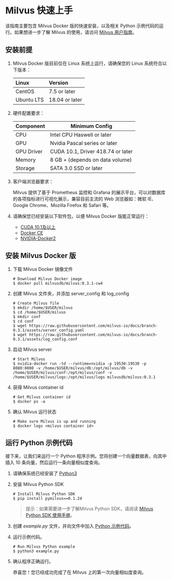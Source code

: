 # Milvus 快速上手

该指南主要包含 Milvus Docker 版的快速安装，以及相关 Python 示例代码的运行。如果想进一步了解 Milvus 的使用，请访问 [Milvus 用户指南](https://github.com/milvus-io/docs/blob/master/zh-CN/userguide/install_milvus.md)。

## 安装前提
1. Milvus Docker 版目前仅在 Linux 系统上运行，请确保您的 Linux 系统符合以下版本：

   | Linux        | Version        |
   | :----------------------- | :---------- |
   | CentOS                   | 7.5 or later   |
   | Ubuntu LTS               | 18.04 or later |

2. 硬件配置要求：

   | Component |   Minimum Config         |
   | -------- | ---------------- |
   | CPU      | Intel CPU Haswell or later            |
   | GPU      | Nvidia Pascal series or later |
   | GPU Driver    | CUDA 10.1, Driver 418.74 or later |
   | Memory     | 8 GB + (depends on data volume)      |
   | Storage | SATA 3.0 SSD or later       |

3. 客户端浏览器要求：

   Milvus 提供了基于 Prometheus 监控和 Grafana 的展示平台，可以对数据库的各项指标进行可视化展示，兼容目前主流的 Web 浏览器如：微软 IE、Google Chrome、Mozilla Firefox 和 Safari 等。

4. 请确保您已经安装以下软件包，以便 Milvus Docker 版能正常运行：

   - [CUDA 10.1及以上](https://docs.nvidia.com/cuda/cuda-installation-guide-linux/index.html)
   - [Docker CE](https://docs.docker.com/install/)
   - [NVIDIA-Docker2](https://github.com/NVIDIA/nvidia-docker)


## 安装 Milvus Docker 版

1. 下载 Milvus Docker 镜像文件

   ```shell
   # Download Milvus Docker image
   $ docker pull milvusdb/milvus:0.3.1-cw4
   ```

2. 创建 Milvus 文件夹，并添加 server_config 和 log_config

   ```shell
   # Create Milvus file
   $ mkdir /home/$USER/milvus
   $ cd /home/$USER/milvus
   $ mkdir conf
   $ cd conf
   $ wget https://raw.githubusercontent.com/milvus-io/docs/branch-0.3.1/assets/server_config.yaml
   $ wget https://raw.githubusercontent.com/milvus-io/docs/branch-0.3.1/assets/log_config.conf
   ```

3. 启动 Milvus server

   ```shell
   # Start Milvus
   $ nvidia-docker run -td --runtime=nvidia -p 19530:19530 -p 8080:8080 -v /home/$USER/milvus/db:/opt/milvus/db -v /home/$USER/milvus/conf:/opt/milvus/conf -v /home/$USER/milvus/logs:/opt/milvus/logs milvusdb/milvus:0.3.1
   ```

4. 获得 Milvus container id

   ```shell
   # Get Milvus container id
   $ docker ps -a
   ```

5. 确认 Milvus 运行状态

   ```shell
   # Make sure Milvus is up and running
   $ docker logs <milvus container id>
   ```

## 运行 Python 示例代码

接下来，让我们来运行一个 Python 程序示例。您将创建一个向量数据表，向其中插入 10 条向量，然后运行一条向量相似度查询。

1. 请确保系统已经安装了 [Python3](https://www.python.org/downloads/)

2. 安装 Milvus Python SDK

   ```shell
   # Install Milvus Python SDK
   $ pip install pymilvus==0.1.24
   ```

   > 提示：如果需要进一步了解Milvus Python SDK，请阅读 [Milvus Python SDK 使用手册](https://pypi.org/project/pymilvus)。

3. 创建 *example.py* 文件，并向文件中加入 [Python 示例代码](https://github.com/milvus-io/pymilvus/blob/branch-0.3.1/examples/AdvancedExample.py)。

4. 运行示例代码。

   ```shell
   # Run Milvus Python example
   $ python3 example.py
   ```

5. 确认程序正确运行。

   恭喜您！您已经成功完成了在 Milvus 上的第一次向量相似度查询。
